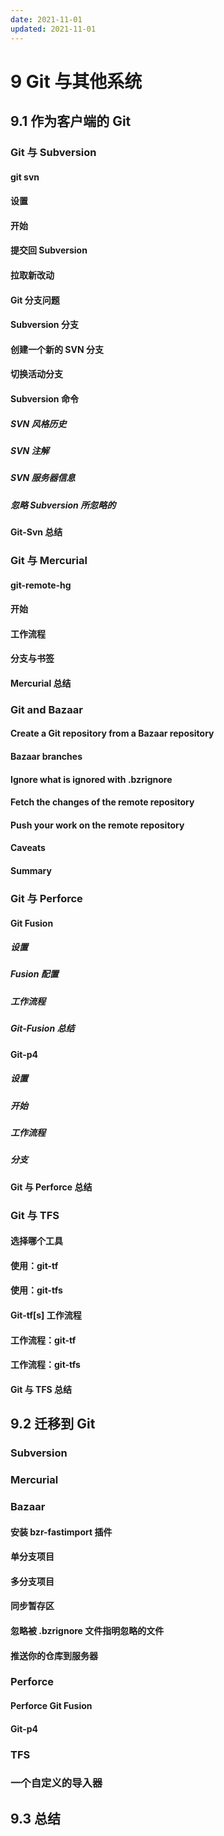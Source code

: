```yaml
---
date: 2021-11-01
updated: 2021-11-01
---
```


# 9 Git 与其他系统

## 9.1 作为客户端的 Git

### Git 与 Subversion

#### git svn

#### 设置

#### 开始

#### 提交回 Subversion

#### 拉取新改动

#### Git 分支问题

#### Subversion 分支

#### 创建一个新的 SVN 分支

#### 切换活动分支

#### Subversion 命令

##### SVN 风格历史

##### SVN 注解

##### SVN 服务器信息

##### 忽略 Subversion 所忽略的

#### Git-Svn 总结

### Git 与 Mercurial

#### git-remote-hg

#### 开始

#### 工作流程

#### 分支与书签

#### Mercurial 总结

### Git and Bazaar

#### Create a Git repository from a Bazaar repository

#### Bazaar branches

#### Ignore what is ignored with .bzrignore

#### Fetch the changes of the remote repository

#### Push your work on the remote repository

#### Caveats

#### Summary

### Git 与 Perforce

#### Git Fusion

##### 设置

##### Fusion 配置

##### 工作流程

##### Git-Fusion 总结

#### Git-p4

##### 设置

##### 开始

##### 工作流程

##### 分支

#### Git 与 Perforce 总结

### Git 与 TFS

#### 选择哪个工具

#### 使用：git-tf

#### 使用：git-tfs

#### Git-tf[s] 工作流程

#### 工作流程：git-tf

#### 工作流程：git-tfs

#### Git 与 TFS 总结

## 9.2 迁移到 Git

### Subversion

### Mercurial

### Bazaar

#### 安装 bzr-fastimport 插件

#### 单分支项目

#### 多分支项目

#### 同步暂存区

#### 忽略被 .bzrignore 文件指明忽略的文件

#### 推送你的仓库到服务器

### Perforce

#### Perforce Git Fusion

#### Git-p4

### TFS

### 一个自定义的导入器

## 9.3 总结
